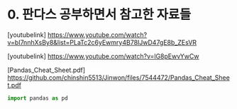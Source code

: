 # 0. 판다스 공부하면서 참고한 자료들 

[youtubelink] https://www.youtube.com/watch?v=bI7nnhXsBy8&list=PLaTc2c6yEwmry4B78IJwD47gE8b_ZEsVR

[youtubelink] https://www.youtube.com/watch?v=lG8pEwvYwCw 

[Pandas_Cheat_Sheet.pdf] https://github.com/chinshin5513/Jinwon/files/7544472/Pandas_Cheat_Sheet.pdf


```python
import pandas as pd
```

